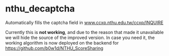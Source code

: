 # nthu_decaptcha
Automatically fills the captcha field in www.ccxp.nthu.edu.tw/ccxp/INQUIRE

Currently this is **not working**, and due to the reason that made it unavailable we will hide the source of the improved version.
In case you need it, the working algorithm is now deployed on the backend for https://github.com/b0w1d/NTHU_ScoreSharing


